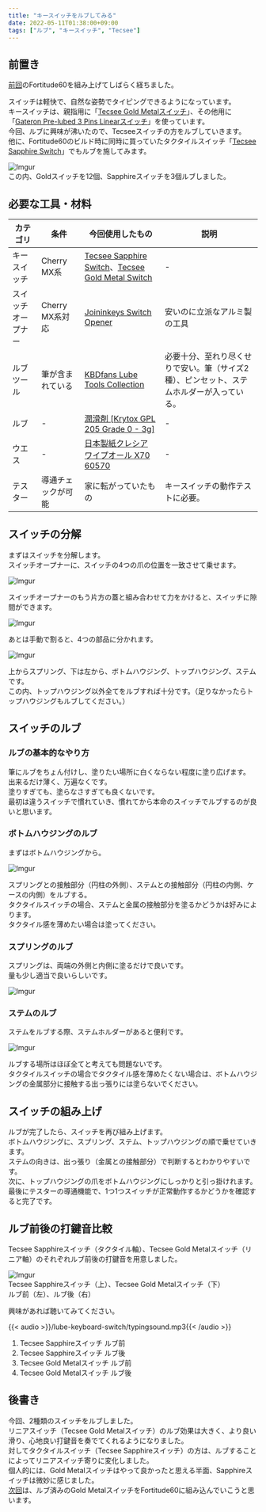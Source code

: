 ```yaml
---
title: "キースイッチをルブしてみる"
date: 2022-05-11T01:38:00+09:00
tags: ["ルブ", "キースイッチ", "Tecsee"]
---
```

## 前置き

[前回](/build-log-fortitude60)のFortitude60を組み上げてしばらく経ちました。

スイッチは軽快で、自然な姿勢でタイピングできるようになっています。  
キースイッチは、親指用に「[Tecsee Gold Metalスイッチ](https://shop.yushakobo.jp/products/2969)」、その他用に「[Gateron Pre-lubed 3 Pins Linearスイッチ](https://shop.yushakobo.jp/products/gateron-pre-lubed-3-pins-linear-switches)」を使っています。  
今回、ルブに興味が沸いたので、Tecseeスイッチの方をルブしていきます。  
他に、Fortitude60のビルド時に同時に買っていたタクタイルスイッチ「[Tecsee Sapphire Switch](https://shop.yushakobo.jp/products/2968)」でもルブを施してみます。

![Imgur](https://i.imgur.com/5imJ7Wth.jpg)  
この内、Goldスイッチを12個、Sapphireスイッチを3個ルブしました。

## 必要な工具・材料

|カテゴリ|条件|今回使用したもの|説明|
|-------|---|-------------|---|
|キースイッチ|Cherry MX系|[Tecsee Sapphire Switch](https://shop.yushakobo.jp/products/2968)、[Tecsee Gold Metal Switch](https://shop.yushakobo.jp/products/2969)|-|
|スイッチオープナー|Cherry MX系対応|[Joininkeys Switch Opener](https://shop.yushakobo.jp/products/3278)|安いのに立派なアルミ製の工具|
|ルブツール|筆が含まれている|[KBDfans Lube Tools Collection](https://shop.yushakobo.jp/products/kbdfans-lube-tools-collection)|必要十分、至れり尽くせりで安い。筆（サイズ2種）、ピンセット、ステムホルダーが入っている。|
|ルブ|-|[潤滑剤 [Krytox GPL 205 Grade 0 - 3g]](https://shop.yushakobo.jp/products/lubricants?variant=37665260994721)|-|
|ウエス|-|[日本製紙クレシア ワイプオール X70 60570](https://www.amazon.co.jp/gp/product/B001EHK01M/)|-|
|テスター|導通チェックが可能|家に転がっていたもの|キースイッチの動作テストに必要。|

## スイッチの分解

まずはスイッチを分解します。  
スイッチオープナーに、スイッチの4つの爪の位置を一致させて乗せます。

![Imgur](https://i.imgur.com/zklnq8Gh.jpg)

スイッチオープナーのもう片方の蓋と組み合わせて力をかけると、スイッチに隙間ができます。

![Imgur](https://i.imgur.com/7kBj94ch.jpg)

あとは手動で割ると、4つの部品に分かれます。

![Imgur](https://i.imgur.com/JYfeSe1h.jpg)

上からスプリング、下は左から、ボトムハウジング、トップハウジング、ステムです。  
この内、トップハウジング以外全てをルブすれば十分です。（足りなかったらトップハウジングもルブしてください。）

## スイッチのルブ

### ルブの基本的なやり方

筆にルブをちょん付けし、塗りたい場所に白くならない程度に塗り広げます。  
出来るだけ薄く、万遍なくです。  
塗りすぎても、塗らなさすぎても良くないです。  
最初は違うスイッチで慣れていき、慣れてから本命のスイッチでルブするのが良いと思います。

### ボトムハウジングのルブ

まずはボトムハウジングから。

![Imgur](https://i.imgur.com/CxUvGHrh.jpg)

スプリングとの接触部分（円柱の外側）、ステムとの接触部分（円柱の内側、ケースの内側）をルブする。  
タクタイルスイッチの場合、ステムと金属の接触部分を塗るかどうかは好みによります。  
タクタイル感を薄めたい場合は塗ってください。

### スプリングのルブ

スプリングは、両端の外側と内側に塗るだけで良いです。  
量も少し適当で良いらしいです。

![Imgur](https://i.imgur.com/imQUNlCh.jpg)

### ステムのルブ

ステムをルブする際、ステムホルダーがあると便利です。

![Imgur](https://i.imgur.com/hxCpSIbh.jpg)

ルブする場所はほぼ全てと考えても問題ないです。  
タクタイルスイッチの場合でタクタイル感を薄めたくない場合は、ボトムハウジングの金属部分に接触する出っ張りには塗らないでください。

## スイッチの組み上げ

ルブが完了したら、スイッチを再び組み上げます。  
ボトムハウジングに、スプリング、ステム、トップハウジングの順で乗せていきます。  
ステムの向きは、出っ張り（金属との接触部分）で判断するとわかりやすいです。  
次に、トップハウジングの爪をボトムハウジングにしっかりと引っ掛けれます。  
最後にテスターの導通機能で、1つ1つスイッチが正常動作するかどうかを確認すると完了です。

## ルブ前後の打鍵音比較

Tecsee Sapphireスイッチ（タクタイル軸）、Tecsee Gold Metalスイッチ（リニア軸）のそれぞれルブ前後の打鍵音を用意しました。

![Imgur](https://i.imgur.com/JFuZoJHh.jpg)  
Tecsee Sapphireスイッチ（上）、Tecsee Gold Metalスイッチ（下）  
ルブ前（左）、ルブ後（右）

興味があれば聴いてみてください。

{{< audio >}}/lube-keyboard-switch/typingsound.mp3{{< /audio >}}  
1. Tecsee Sapphireスイッチ ルブ前  
1. Tecsee Sapphireスイッチ ルブ後  
1. Tecsee Gold Metalスイッチ ルブ前  
1. Tecsee Gold Metalスイッチ ルブ後

## 後書き

今回、2種類のスイッチをルブしました。  
リニアスイッチ（Tecsee Gold Metalスイッチ）のルブ効果は大きく、より良い滑り、心地良い打鍵音を奏でてくれるようになりました。  
対してタクタイルスイッチ（Tecsee Sapphireスイッチ）の方は、ルブすることによってリニアスイッチ寄りに変化しました。  
個人的には、Gold Metalスイッチはやって良かったと思える半面、Sapphireスイッチは微妙に感じました。  
[次回](/change-key-switch-fortitude60)は、ルブ済みのGold MetalスイッチをFortitude60に組み込んでいこうと思います。
